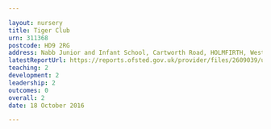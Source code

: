```yaml
---

layout: nursery
title: Tiger Club
urn: 311368
postcode: HD9 2RG
address: Nabb Junior and Infant School, Cartworth Road, HOLMFIRTH, West Yorkshire, HD9 2RG
latestReportUrl: https://reports.ofsted.gov.uk/provider/files/2609039/urn/311368.pdf
teaching: 2
development: 2
leadership: 2
outcomes: 0
overall: 2
date: 18 October 2016

---
```

